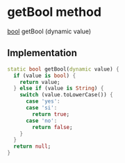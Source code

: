 


# getBool method








[bool](https://api.flutter.dev/flutter/dart-core/bool-class.html) getBool
(dynamic value)








## Implementation

```dart
static bool getBool(dynamic value) {
  if (value is bool) {
    return value;
  } else if (value is String) {
    switch (value.toLowerCase()) {
      case 'yes':
      case 'si':
        return true;
      case 'no':
        return false;
    }
  }
  return null;
}
```







